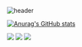 ![header](https://capsule-render.vercel.app/api?type=rounded&color=gradient&height=150&section=header&text=jinseob's%20Github%20🍕&fontSize=50&animation=twinkling)


[![Anurag's GitHub stats](https://github-readme-stats.vercel.app/api?username=seovee&hide_title=true)](https://github.com/anuraghazra/github-readme-stats)

<div>
	<img src="https://img.shields.io/badge/HTML5-E34F26?style=flat&logo=HTML5&logoColor=white" />
	<img src="https://img.shields.io/badge/CSS3-1572B6?style=flat&logo=CSS3&logoColor=white" />
  	<img src="https://img.shields.io/badge/JavaScript-007396?style=flat&logo=Javascript&logoColor=white" />
</div>

<br>
<br>
<br>
<br>
<br>
<br>
<br>
<br>
<br>
<br>
<br>


